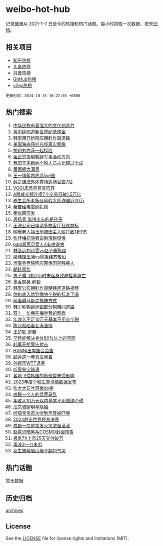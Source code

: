 # weibo-hot-hub

记录[微博](https://www.weibo.com)从 2021-1-7 日至今的热搜和热门话题。每小时抓取一次数据，按天[归档](archives)。

## 相关项目

- [知乎热榜](https://github.com/lonnyzhang423/zhihu-hot-hub)
- [头条热榜](https://github.com/lonnyzhang423/toutiao-hot-hub)
- [抖音热榜](https://github.com/lonnyzhang423/douyin-hot-hub)
- [GitHub热榜](https://github.com/lonnyzhang423/github-hot-hub)
- [v2ex热榜](https://github.com/lonnyzhang423/v2ex-hot-hub)


`更新时间：2024-10-15 16:22:03 +0800`

## 热门搜索

1. [中华民族有着强大的文化创造力](https://m.weibo.cn/search?containerid=100103type%3D1%26t%3D10%26q%3D%23%E4%B8%AD%E5%8D%8E%E6%B0%91%E6%97%8F%E6%9C%89%E7%9D%80%E5%BC%BA%E5%A4%A7%E7%9A%84%E6%96%87%E5%8C%96%E5%88%9B%E9%80%A0%E5%8A%9B%23&stream_entry_id=51&isnewpage=1&extparam=seat%3D1%26filter_type%3Drealtimehot%26stream_entry_id%3D51%26c_type%3D51%26q%3D%2523%25E4%25B8%25AD%25E5%258D%258E%25E6%25B0%2591%25E6%2597%258F%25E6%259C%2589%25E7%259D%2580%25E5%25BC%25BA%25E5%25A4%25A7%25E7%259A%2584%25E6%2596%2587%25E5%258C%2596%25E5%2588%259B%25E9%2580%25A0%25E5%258A%259B%2523%26cate%3D10103%26pos%3D0%26dgr%3D0%26display_time%3D1728980522%26pre_seqid%3D17289805220060379851758)
1. [黄雨婷创造新世界纪录摘金](https://m.weibo.cn/search?containerid=100103type%3D1%26t%3D10%26q%3D%23%E9%BB%84%E9%9B%A8%E5%A9%B7%E5%88%9B%E9%80%A0%E6%96%B0%E4%B8%96%E7%95%8C%E7%BA%AA%E5%BD%95%E6%91%98%E9%87%91%23&stream_entry_id=31&isnewpage=1&extparam=seat%3D1%26flag%3D1%26stream_entry_id%3D31%26realpos%3D1%26lcate%3D5001%26filter_type%3Drealtimehot%26q%3D%2523%25E9%25BB%2584%25E9%259B%25A8%25E5%25A9%25B7%25E5%2588%259B%25E9%2580%25A0%25E6%2596%25B0%25E4%25B8%2596%25E7%2595%258C%25E7%25BA%25AA%25E5%25BD%2595%25E6%2591%2598%25E9%2587%2591%2523%26c_type%3D31%26pos%3D0%26cate%3D5001%26band_rank%3D1%26dgr%3D0%26display_time%3D1728980522%26pre_seqid%3D17289805220060379851758)
1. [韩军用开枪回应朝鲜炸毁道路](https://m.weibo.cn/search?containerid=100103type%3D1%26t%3D10%26q%3D%23%E9%9F%A9%E5%86%9B%E7%94%A8%E5%BC%80%E6%9E%AA%E5%9B%9E%E5%BA%94%E6%9C%9D%E9%B2%9C%E7%82%B8%E6%AF%81%E9%81%93%E8%B7%AF%23&stream_entry_id=31&isnewpage=1&extparam=seat%3D1%26flag%3D2%26stream_entry_id%3D31%26realpos%3D2%26lcate%3D5001%26filter_type%3Drealtimehot%26q%3D%2523%25E9%259F%25A9%25E5%2586%259B%25E7%2594%25A8%25E5%25BC%2580%25E6%259E%25AA%25E5%259B%259E%25E5%25BA%2594%25E6%259C%259D%25E9%25B2%259C%25E7%2582%25B8%25E6%25AF%2581%25E9%2581%2593%25E8%25B7%25AF%2523%26c_type%3D31%26pos%3D1%26cate%3D5001%26band_rank%3D2%26dgr%3D0%26display_time%3D1728980522%26pre_seqid%3D17289805220060379851758)
1. [美国海底窃听光缆真实图像](https://m.weibo.cn/search?containerid=100103type%3D1%26t%3D10%26q%3D%23%E7%BE%8E%E5%9B%BD%E6%B5%B7%E5%BA%95%E7%AA%83%E5%90%AC%E5%85%89%E7%BC%86%E7%9C%9F%E5%AE%9E%E5%9B%BE%E5%83%8F%23&stream_entry_id=31&isnewpage=1&extparam=seat%3D1%26flag%3D0%26stream_entry_id%3D31%26realpos%3D3%26lcate%3D5001%26filter_type%3Drealtimehot%26q%3D%2523%25E7%25BE%258E%25E5%259B%25BD%25E6%25B5%25B7%25E5%25BA%2595%25E7%25AA%2583%25E5%2590%25AC%25E5%2585%2589%25E7%25BC%2586%25E7%259C%259F%25E5%25AE%259E%25E5%259B%25BE%25E5%2583%258F%2523%26c_type%3D31%26pos%3D2%26cate%3D5001%26band_rank%3D3%26dgr%3D0%26display_time%3D1728980522%26pre_seqid%3D17289805220060379851758)
1. [想和刘亦菲一起探险](https://m.weibo.cn/search?containerid=100103type%3D1%26t%3D10%26q%3D%23%E6%83%B3%E5%92%8C%E5%88%98%E4%BA%A6%E8%8F%B2%E4%B8%80%E8%B5%B7%E6%8E%A2%E9%99%A9%23&stream_entry_id=31&isnewpage=1&extparam=seat%3D1%26stream_entry_id%3D31%26pos%3D3%26lcate%3D5001%26topic_ad%3D1%26filter_type%3Drealtimehot%26q%3D%2523%25E6%2583%25B3%25E5%2592%258C%25E5%2588%2598%25E4%25BA%25A6%25E8%258F%25B2%25E4%25B8%2580%25E8%25B5%25B7%25E6%258E%25A2%25E9%2599%25A9%2523%26dgr%3D0%26is_ad_pos%3D1%26adid%3D259039%26cate%3D5001%26c_type%3D31%26band_rank%3D4%26display_time%3D1728980522%26pre_seqid%3D17289805220060379851758)
1. [金正恩指明朝鲜军事活动方向](https://m.weibo.cn/search?containerid=100103type%3D1%26t%3D10%26q%3D%23%E9%87%91%E6%AD%A3%E6%81%A9%E6%8C%87%E6%98%8E%E6%9C%9D%E9%B2%9C%E5%86%9B%E4%BA%8B%E6%B4%BB%E5%8A%A8%E6%96%B9%E5%90%91%23&stream_entry_id=31&isnewpage=1&extparam=seat%3D1%26flag%3D0%26stream_entry_id%3D31%26realpos%3D4%26lcate%3D5001%26filter_type%3Drealtimehot%26q%3D%2523%25E9%2587%2591%25E6%25AD%25A3%25E6%2581%25A9%25E6%258C%2587%25E6%2598%258E%25E6%259C%259D%25E9%25B2%259C%25E5%2586%259B%25E4%25BA%258B%25E6%25B4%25BB%25E5%258A%25A8%25E6%2596%25B9%25E5%2590%2591%2523%26c_type%3D31%26pos%3D4%26cate%3D5001%26band_rank%3D4%26dgr%3D0%26display_time%3D1728980522%26pre_seqid%3D17289805220060379851758)
1. [我国无需缴纳个税人员占比超过七成](https://m.weibo.cn/search?containerid=100103type%3D1%26t%3D10%26q%3D%23%E6%88%91%E5%9B%BD%E6%97%A0%E9%9C%80%E7%BC%B4%E7%BA%B3%E4%B8%AA%E7%A8%8E%E4%BA%BA%E5%91%98%E5%8D%A0%E6%AF%94%E8%B6%85%E8%BF%87%E4%B8%83%E6%88%90%23&stream_entry_id=31&isnewpage=1&extparam=seat%3D1%26flag%3D2%26stream_entry_id%3D31%26realpos%3D5%26lcate%3D5001%26filter_type%3Drealtimehot%26q%3D%2523%25E6%2588%2591%25E5%259B%25BD%25E6%2597%25A0%25E9%259C%2580%25E7%25BC%25B4%25E7%25BA%25B3%25E4%25B8%25AA%25E7%25A8%258E%25E4%25BA%25BA%25E5%2591%2598%25E5%258D%25A0%25E6%25AF%2594%25E8%25B6%2585%25E8%25BF%2587%25E4%25B8%2583%25E6%2588%2590%2523%26c_type%3D31%26pos%3D5%26cate%3D5001%26band_rank%3D5%26dgr%3D0%26display_time%3D1728980522%26pre_seqid%3D17289805220060379851758)
1. [黄雨婷大满贯](https://m.weibo.cn/search?containerid=100103type%3D1%26t%3D10%26q%3D%23%E9%BB%84%E9%9B%A8%E5%A9%B7%E5%A4%A7%E6%BB%A1%E8%B4%AF%23&stream_entry_id=31&isnewpage=1&extparam=seat%3D1%26flag%3D1%26stream_entry_id%3D31%26realpos%3D6%26lcate%3D5001%26filter_type%3Drealtimehot%26q%3D%2523%25E9%25BB%2584%25E9%259B%25A8%25E5%25A9%25B7%25E5%25A4%25A7%25E6%25BB%25A1%25E8%25B4%25AF%2523%26c_type%3D31%26pos%3D6%26cate%3D5001%26band_rank%3D6%26dgr%3D0%26display_time%3D1728980522%26pre_seqid%3D17289805220060379851758)
1. [王一博蕉内热系live图](https://m.weibo.cn/search?containerid=100103type%3D1%26t%3D10%26q%3D%23%E7%8E%8B%E4%B8%80%E5%8D%9A%E8%95%89%E5%86%85%E7%83%AD%E7%B3%BBlive%E5%9B%BE%23&stream_entry_id=31&isnewpage=1&extparam=seat%3D1%26stream_entry_id%3D31%26pos%3D7%26lcate%3D5001%26topic_ad%3D1%26filter_type%3Drealtimehot%26q%3D%2523%25E7%258E%258B%25E4%25B8%2580%25E5%258D%259A%25E8%2595%2589%25E5%2586%2585%25E7%2583%25AD%25E7%25B3%25BBlive%25E5%259B%25BE%2523%26dgr%3D0%26is_ad_pos%3D1%26adid%3D258711%26cate%3D5001%26c_type%3D31%26band_rank%3D7%26display_time%3D1728980522%26pre_seqid%3D17289805220060379851758)
1. [薛之谦海外体育场返场官宣7站](https://m.weibo.cn/search?containerid=100103type%3D1%26t%3D10%26q%3D%23%E8%96%9B%E4%B9%8B%E8%B0%A6%E6%B5%B7%E5%A4%96%E4%BD%93%E8%82%B2%E5%9C%BA%E8%BF%94%E5%9C%BA%E5%AE%98%E5%AE%A37%E7%AB%99%23&stream_entry_id=31&isnewpage=1&extparam=seat%3D1%26flag%3D1%26stream_entry_id%3D31%26realpos%3D7%26lcate%3D5001%26filter_type%3Drealtimehot%26q%3D%2523%25E8%2596%259B%25E4%25B9%258B%25E8%25B0%25A6%25E6%25B5%25B7%25E5%25A4%2596%25E4%25BD%2593%25E8%2582%25B2%25E5%259C%25BA%25E8%25BF%2594%25E5%259C%25BA%25E5%25AE%2598%25E5%25AE%25A37%25E7%25AB%2599%2523%26c_type%3D31%26pos%3D8%26cate%3D5001%26band_rank%3D7%26dgr%3D0%26display_time%3D1728980522%26pre_seqid%3D17289805220060379851758)
1. [VOGUE盛典官宣阵容](https://m.weibo.cn/search?containerid=100103type%3D1%26t%3D10%26q%3D%23VOGUE%E7%9B%9B%E5%85%B8%E5%AE%98%E5%AE%A3%E9%98%B5%E5%AE%B9%23&stream_entry_id=31&isnewpage=1&extparam=seat%3D1%26flag%3D1%26stream_entry_id%3D31%26realpos%3D8%26lcate%3D5001%26filter_type%3Drealtimehot%26q%3D%2523VOGUE%25E7%259B%259B%25E5%2585%25B8%25E5%25AE%2598%25E5%25AE%25A3%25E9%2598%25B5%25E5%25AE%25B9%2523%26c_type%3D31%26pos%3D9%26cate%3D5001%26band_rank%3D8%26dgr%3D0%26display_time%3D1728980522%26pre_seqid%3D17289805220060379851758)
1. [A股成交额连续7个交易日破1.5万亿](https://m.weibo.cn/search?containerid=100103type%3D1%26t%3D10%26q%3D%23A%E8%82%A1%E6%88%90%E4%BA%A4%E9%A2%9D%E8%BF%9E%E7%BB%AD7%E4%B8%AA%E4%BA%A4%E6%98%93%E6%97%A5%E7%A0%B41.5%E4%B8%87%E4%BA%BF%23&stream_entry_id=31&isnewpage=1&extparam=seat%3D1%26flag%3D1%26stream_entry_id%3D31%26realpos%3D9%26lcate%3D5001%26filter_type%3Drealtimehot%26q%3D%2523A%25E8%2582%25A1%25E6%2588%2590%25E4%25BA%25A4%25E9%25A2%259D%25E8%25BF%259E%25E7%25BB%25AD7%25E4%25B8%25AA%25E4%25BA%25A4%25E6%2598%2593%25E6%2597%25A5%25E7%25A0%25B41.5%25E4%25B8%2587%25E4%25BA%25BF%2523%26c_type%3D31%26pos%3D10%26cate%3D5001%26band_rank%3D9%26dgr%3D0%26display_time%3D1728980522%26pre_seqid%3D17289805220060379851758)
1. [养生会所老板伙同假大师诈骗近20万](https://m.weibo.cn/search?containerid=100103type%3D1%26t%3D10%26q%3D%23%E5%85%BB%E7%94%9F%E4%BC%9A%E6%89%80%E8%80%81%E6%9D%BF%E4%BC%99%E5%90%8C%E5%81%87%E5%A4%A7%E5%B8%88%E8%AF%88%E9%AA%97%E8%BF%9120%E4%B8%87%23&stream_entry_id=31&isnewpage=1&extparam=seat%3D1%26flag%3D1%26stream_entry_id%3D31%26realpos%3D10%26lcate%3D5001%26filter_type%3Drealtimehot%26q%3D%2523%25E5%2585%25BB%25E7%2594%259F%25E4%25BC%259A%25E6%2589%2580%25E8%2580%2581%25E6%259D%25BF%25E4%25BC%2599%25E5%2590%258C%25E5%2581%2587%25E5%25A4%25A7%25E5%25B8%2588%25E8%25AF%2588%25E9%25AA%2597%25E8%25BF%259120%25E4%25B8%2587%2523%26c_type%3D31%26pos%3D11%26cate%3D5001%26band_rank%3D10%26dgr%3D0%26display_time%3D1728980522%26pre_seqid%3D17289805220060379851758)
1. [秦奋给韦雪刷礼物](https://m.weibo.cn/search?containerid=100103type%3D1%26t%3D10%26q%3D%23%E7%A7%A6%E5%A5%8B%E7%BB%99%E9%9F%A6%E9%9B%AA%E5%88%B7%E7%A4%BC%E7%89%A9%23&stream_entry_id=31&isnewpage=1&extparam=seat%3D1%26flag%3D1%26stream_entry_id%3D31%26realpos%3D11%26lcate%3D5001%26filter_type%3Drealtimehot%26q%3D%2523%25E7%25A7%25A6%25E5%25A5%258B%25E7%25BB%2599%25E9%259F%25A6%25E9%259B%25AA%25E5%2588%25B7%25E7%25A4%25BC%25E7%2589%25A9%2523%26c_type%3D31%26pos%3D12%26cate%3D5001%26band_rank%3D11%26dgr%3D0%26display_time%3D1728980522%26pre_seqid%3D17289805220060379851758)
1. [秦岚超短发](https://m.weibo.cn/search?containerid=100103type%3D1%26t%3D10%26q%3D%23%E7%A7%A6%E5%B2%9A%E8%B6%85%E7%9F%AD%E5%8F%91%23&stream_entry_id=31&isnewpage=1&extparam=seat%3D1%26flag%3D2%26stream_entry_id%3D31%26realpos%3D12%26lcate%3D5001%26filter_type%3Drealtimehot%26q%3D%2523%25E7%25A7%25A6%25E5%25B2%259A%25E8%25B6%2585%25E7%259F%25AD%25E5%258F%2591%2523%26c_type%3D31%26pos%3D13%26cate%3D5001%26band_rank%3D12%26dgr%3D0%26display_time%3D1728980522%26pre_seqid%3D17289805220060379851758)
1. [周扬青 借钱出去的是孙子](https://m.weibo.cn/search?containerid=100103type%3D1%26t%3D10%26q%3D%E5%91%A8%E6%89%AC%E9%9D%92+%E5%80%9F%E9%92%B1%E5%87%BA%E5%8E%BB%E7%9A%84%E6%98%AF%E5%AD%99%E5%AD%90&stream_entry_id=31&isnewpage=1&extparam=seat%3D1%26flag%3D1%26stream_entry_id%3D31%26realpos%3D13%26lcate%3D5001%26filter_type%3Drealtimehot%26q%3D%25E5%2591%25A8%25E6%2589%25AC%25E9%259D%2592%2520%25E5%2580%259F%25E9%2592%25B1%25E5%2587%25BA%25E5%258E%25BB%25E7%259A%2584%25E6%2598%25AF%25E5%25AD%2599%25E5%25AD%2590%26c_type%3D31%26pos%3D14%26cate%3D5001%26band_rank%3D13%26dgr%3D0%26display_time%3D1728980522%26pre_seqid%3D17289805220060379851758)
1. [王源公司已申请多枚客厅狂欢商标](https://m.weibo.cn/search?containerid=100103type%3D1%26t%3D10%26q%3D%23%E7%8E%8B%E6%BA%90%E5%85%AC%E5%8F%B8%E5%B7%B2%E7%94%B3%E8%AF%B7%E5%A4%9A%E6%9E%9A%E5%AE%A2%E5%8E%85%E7%8B%82%E6%AC%A2%E5%95%86%E6%A0%87%23&stream_entry_id=31&isnewpage=1&extparam=seat%3D1%26flag%3D1%26stream_entry_id%3D31%26realpos%3D14%26lcate%3D5001%26filter_type%3Drealtimehot%26q%3D%2523%25E7%258E%258B%25E6%25BA%2590%25E5%2585%25AC%25E5%258F%25B8%25E5%25B7%25B2%25E7%2594%25B3%25E8%25AF%25B7%25E5%25A4%259A%25E6%259E%259A%25E5%25AE%25A2%25E5%258E%2585%25E7%258B%2582%25E6%25AC%25A2%25E5%2595%2586%25E6%25A0%2587%2523%26c_type%3D31%26pos%3D15%26cate%3D5001%26band_rank%3D14%26dgr%3D0%26display_time%3D1728980522%26pre_seqid%3D17289805220060379851758)
1. [网曝老人拾玉米被田主人殴打致1死1伤](https://m.weibo.cn/search?containerid=100103type%3D1%26t%3D10%26q%3D%23%E7%BD%91%E6%9B%9D%E8%80%81%E4%BA%BA%E6%8B%BE%E7%8E%89%E7%B1%B3%E8%A2%AB%E7%94%B0%E4%B8%BB%E4%BA%BA%E6%AE%B4%E6%89%93%E8%87%B41%E6%AD%BB1%E4%BC%A4%23&stream_entry_id=31&isnewpage=1&extparam=seat%3D1%26flag%3D0%26stream_entry_id%3D31%26realpos%3D15%26lcate%3D5001%26filter_type%3Drealtimehot%26q%3D%2523%25E7%25BD%2591%25E6%259B%259D%25E8%2580%2581%25E4%25BA%25BA%25E6%258B%25BE%25E7%258E%2589%25E7%25B1%25B3%25E8%25A2%25AB%25E7%2594%25B0%25E4%25B8%25BB%25E4%25BA%25BA%25E6%25AE%25B4%25E6%2589%2593%25E8%2587%25B41%25E6%25AD%25BB1%25E4%25BC%25A4%2523%26c_type%3D31%26pos%3D16%26cate%3D5001%26band_rank%3D15%26dgr%3D0%26display_time%3D1728980522%26pre_seqid%3D17289805220060379851758)
1. [张桂梅扮演者说越演越惭愧](https://m.weibo.cn/search?containerid=100103type%3D1%26t%3D10%26q%3D%23%E5%BC%A0%E6%A1%82%E6%A2%85%E6%89%AE%E6%BC%94%E8%80%85%E8%AF%B4%E8%B6%8A%E6%BC%94%E8%B6%8A%E6%83%AD%E6%84%A7%23&stream_entry_id=31&isnewpage=1&extparam=seat%3D1%26flag%3D2%26stream_entry_id%3D31%26realpos%3D16%26lcate%3D5001%26filter_type%3Drealtimehot%26q%3D%2523%25E5%25BC%25A0%25E6%25A1%2582%25E6%25A2%2585%25E6%2589%25AE%25E6%25BC%2594%25E8%2580%2585%25E8%25AF%25B4%25E8%25B6%258A%25E6%25BC%2594%25E8%25B6%258A%25E6%2583%25AD%25E6%2584%25A7%2523%26c_type%3D31%26pos%3D17%26cate%3D5001%26band_rank%3D16%26dgr%3D0%26display_time%3D1728980522%26pre_seqid%3D17289805220060379851758)
1. [papi酱再见爱人4有啥说啥](https://m.weibo.cn/search?containerid=100103type%3D1%26t%3D10%26q%3Dpapi%E9%85%B1%E5%86%8D%E8%A7%81%E7%88%B1%E4%BA%BA4%E6%9C%89%E5%95%A5%E8%AF%B4%E5%95%A5&stream_entry_id=31&isnewpage=1&extparam=seat%3D1%26flag%3D1%26stream_entry_id%3D31%26realpos%3D17%26lcate%3D5001%26filter_type%3Drealtimehot%26q%3Dpapi%25E9%2585%25B1%25E5%2586%258D%25E8%25A7%2581%25E7%2588%25B1%25E4%25BA%25BA4%25E6%259C%2589%25E5%2595%25A5%25E8%25AF%25B4%25E5%2595%25A5%26c_type%3D31%26pos%3D18%26cate%3D5001%26band_rank%3D17%26dgr%3D0%26display_time%3D1728980522%26pre_seqid%3D17289805220060379851758)
1. [林高远刘诗雯vs赵子豪陈熠](https://m.weibo.cn/search?containerid=100103type%3D1%26t%3D10%26q%3D%23%E6%9E%97%E9%AB%98%E8%BF%9C%E5%88%98%E8%AF%97%E9%9B%AFvs%E8%B5%B5%E5%AD%90%E8%B1%AA%E9%99%88%E7%86%A0%23&stream_entry_id=31&isnewpage=1&extparam=seat%3D1%26flag%3D1%26stream_entry_id%3D31%26realpos%3D18%26lcate%3D5001%26filter_type%3Drealtimehot%26q%3D%2523%25E6%259E%2597%25E9%25AB%2598%25E8%25BF%259C%25E5%2588%2598%25E8%25AF%2597%25E9%259B%25AFvs%25E8%25B5%25B5%25E5%25AD%2590%25E8%25B1%25AA%25E9%2599%2588%25E7%2586%25A0%2523%26c_type%3D31%26pos%3D19%26cate%3D5001%26band_rank%3D18%26dgr%3D0%26display_time%3D1728980522%26pre_seqid%3D17289805220060379851758)
1. [梁伟铿王昶vs林秉纬苏敬恒](https://m.weibo.cn/search?containerid=100103type%3D1%26t%3D10%26q%3D%23%E6%A2%81%E4%BC%9F%E9%93%BF%E7%8E%8B%E6%98%B6vs%E6%9E%97%E7%A7%89%E7%BA%AC%E8%8B%8F%E6%95%AC%E6%81%92%23&stream_entry_id=31&isnewpage=1&extparam=seat%3D1%26flag%3D1%26stream_entry_id%3D31%26realpos%3D19%26lcate%3D5001%26filter_type%3Drealtimehot%26q%3D%2523%25E6%25A2%2581%25E4%25BC%259F%25E9%2593%25BF%25E7%258E%258B%25E6%2598%25B6vs%25E6%259E%2597%25E7%25A7%2589%25E7%25BA%25AC%25E8%258B%258F%25E6%2595%25AC%25E6%2581%2592%2523%26c_type%3D31%26pos%3D20%26cate%3D5001%26band_rank%3D19%26dgr%3D0%26display_time%3D1728980522%26pre_seqid%3D17289805220060379851758)
1. [涉事养老院回应网传囚禁残疾人](https://m.weibo.cn/search?containerid=100103type%3D1%26t%3D10%26q%3D%23%E6%B6%89%E4%BA%8B%E5%85%BB%E8%80%81%E9%99%A2%E5%9B%9E%E5%BA%94%E7%BD%91%E4%BC%A0%E5%9B%9A%E7%A6%81%E6%AE%8B%E7%96%BE%E4%BA%BA%23&stream_entry_id=31&isnewpage=1&extparam=seat%3D1%26flag%3D1%26stream_entry_id%3D31%26realpos%3D20%26lcate%3D5001%26filter_type%3Drealtimehot%26q%3D%2523%25E6%25B6%2589%25E4%25BA%258B%25E5%2585%25BB%25E8%2580%2581%25E9%2599%25A2%25E5%259B%259E%25E5%25BA%2594%25E7%25BD%2591%25E4%25BC%25A0%25E5%259B%259A%25E7%25A6%2581%25E6%25AE%258B%25E7%2596%25BE%25E4%25BA%25BA%2523%26c_type%3D31%26pos%3D21%26cate%3D5001%26band_rank%3D20%26dgr%3D0%26display_time%3D1728980522%26pre_seqid%3D17289805220060379851758)
1. [朝韩局势](https://m.weibo.cn/search?containerid=100103type%3D1%26t%3D10%26q%3D%23%E6%9C%9D%E9%9F%A9%E5%B1%80%E5%8A%BF%23&stream_entry_id=31&isnewpage=1&extparam=seat%3D1%26flag%3D1%26stream_entry_id%3D31%26realpos%3D21%26lcate%3D5001%26filter_type%3Drealtimehot%26q%3D%2523%25E6%259C%259D%25E9%259F%25A9%25E5%25B1%2580%25E5%258A%25BF%2523%26c_type%3D31%26pos%3D22%26cate%3D5001%26band_rank%3D21%26dgr%3D0%26display_time%3D1728980522%26pre_seqid%3D17289805220060379851758)
1. [男子乘飞机2小时未起身致肺栓塞身亡](https://m.weibo.cn/search?containerid=100103type%3D1%26t%3D10%26q%3D%23%E7%94%B7%E5%AD%90%E4%B9%98%E9%A3%9E%E6%9C%BA2%E5%B0%8F%E6%97%B6%E6%9C%AA%E8%B5%B7%E8%BA%AB%E8%87%B4%E8%82%BA%E6%A0%93%E5%A1%9E%E8%BA%AB%E4%BA%A1%23&stream_entry_id=31&isnewpage=1&extparam=seat%3D1%26flag%3D1%26stream_entry_id%3D31%26realpos%3D22%26lcate%3D5001%26filter_type%3Drealtimehot%26q%3D%2523%25E7%2594%25B7%25E5%25AD%2590%25E4%25B9%2598%25E9%25A3%259E%25E6%259C%25BA2%25E5%25B0%258F%25E6%2597%25B6%25E6%259C%25AA%25E8%25B5%25B7%25E8%25BA%25AB%25E8%2587%25B4%25E8%2582%25BA%25E6%25A0%2593%25E5%25A1%259E%25E8%25BA%25AB%25E4%25BA%25A1%2523%26c_type%3D31%26pos%3D23%26cate%3D5001%26band_rank%3D22%26dgr%3D0%26display_time%3D1728980522%26pre_seqid%3D17289805220060379851758)
1. [墨香铜臭 解锁](https://m.weibo.cn/search?containerid=100103type%3D1%26t%3D10%26q%3D%E5%A2%A8%E9%A6%99%E9%93%9C%E8%87%AD+%E8%A7%A3%E9%94%81&stream_entry_id=31&isnewpage=1&extparam=seat%3D1%26flag%3D2%26stream_entry_id%3D31%26realpos%3D23%26lcate%3D5001%26filter_type%3Drealtimehot%26q%3D%25E5%25A2%25A8%25E9%25A6%2599%25E9%2593%259C%25E8%2587%25AD%2520%25E8%25A7%25A3%25E9%2594%2581%26c_type%3D31%26pos%3D24%26cate%3D5001%26band_rank%3D23%26dgr%3D0%26display_time%3D1728980522%26pre_seqid%3D17289805220060379851758)
1. [韩军公布朝鲜炸毁朝韩间道路视频](https://m.weibo.cn/search?containerid=100103type%3D1%26t%3D10%26q%3D%23%E9%9F%A9%E5%86%9B%E5%85%AC%E5%B8%83%E6%9C%9D%E9%B2%9C%E7%82%B8%E6%AF%81%E6%9C%9D%E9%9F%A9%E9%97%B4%E9%81%93%E8%B7%AF%E8%A7%86%E9%A2%91%23&stream_entry_id=31&isnewpage=1&extparam=seat%3D1%26flag%3D0%26stream_entry_id%3D31%26realpos%3D24%26lcate%3D5001%26filter_type%3Drealtimehot%26q%3D%2523%25E9%259F%25A9%25E5%2586%259B%25E5%2585%25AC%25E5%25B8%2583%25E6%259C%259D%25E9%25B2%259C%25E7%2582%25B8%25E6%25AF%2581%25E6%259C%259D%25E9%259F%25A9%25E9%2597%25B4%25E9%2581%2593%25E8%25B7%25AF%25E8%25A7%2586%25E9%25A2%2591%2523%26c_type%3D31%26pos%3D25%26cate%3D5001%26band_rank%3D24%26dgr%3D0%26display_time%3D1728980522%26pre_seqid%3D17289805220060379851758)
1. [你的收入达到缴纳个税的标准了吗](https://m.weibo.cn/search?containerid=100103type%3D1%26t%3D10%26q%3D%23%E4%BD%A0%E7%9A%84%E6%94%B6%E5%85%A5%E8%BE%BE%E5%88%B0%E7%BC%B4%E7%BA%B3%E4%B8%AA%E7%A8%8E%E7%9A%84%E6%A0%87%E5%87%86%E4%BA%86%E5%90%97%23&stream_entry_id=31&isnewpage=1&extparam=seat%3D1%26flag%3D0%26stream_entry_id%3D31%26realpos%3D25%26lcate%3D5001%26filter_type%3Drealtimehot%26q%3D%2523%25E4%25BD%25A0%25E7%259A%2584%25E6%2594%25B6%25E5%2585%25A5%25E8%25BE%25BE%25E5%2588%25B0%25E7%25BC%25B4%25E7%25BA%25B3%25E4%25B8%25AA%25E7%25A8%258E%25E7%259A%2584%25E6%25A0%2587%25E5%2587%2586%25E4%25BA%2586%25E5%2590%2597%2523%26c_type%3D31%26pos%3D26%26cate%3D5001%26band_rank%3D25%26dgr%3D0%26display_time%3D1728980522%26pre_seqid%3D17289805220060379851758)
1. [前妻曝马斯克撩妹方式](https://m.weibo.cn/search?containerid=100103type%3D1%26t%3D10%26q%3D%23%E5%89%8D%E5%A6%BB%E6%9B%9D%E9%A9%AC%E6%96%AF%E5%85%8B%E6%92%A9%E5%A6%B9%E6%96%B9%E5%BC%8F%23&stream_entry_id=31&isnewpage=1&extparam=seat%3D1%26flag%3D0%26stream_entry_id%3D31%26realpos%3D26%26lcate%3D5001%26filter_type%3Drealtimehot%26q%3D%2523%25E5%2589%258D%25E5%25A6%25BB%25E6%259B%259D%25E9%25A9%25AC%25E6%2596%25AF%25E5%2585%258B%25E6%2592%25A9%25E5%25A6%25B9%25E6%2596%25B9%25E5%25BC%258F%2523%26c_type%3D31%26pos%3D27%26cate%3D5001%26band_rank%3D26%26dgr%3D0%26display_time%3D1728980522%26pre_seqid%3D17289805220060379851758)
1. [韩军称朝鲜炸毁部分朝韩间道路](https://m.weibo.cn/search?containerid=100103type%3D1%26t%3D10%26q%3D%23%E9%9F%A9%E5%86%9B%E7%A7%B0%E6%9C%9D%E9%B2%9C%E7%82%B8%E6%AF%81%E9%83%A8%E5%88%86%E6%9C%9D%E9%9F%A9%E9%97%B4%E9%81%93%E8%B7%AF%23&stream_entry_id=31&isnewpage=1&extparam=seat%3D1%26flag%3D0%26stream_entry_id%3D31%26realpos%3D27%26lcate%3D5001%26filter_type%3Drealtimehot%26q%3D%2523%25E9%259F%25A9%25E5%2586%259B%25E7%25A7%25B0%25E6%259C%259D%25E9%25B2%259C%25E7%2582%25B8%25E6%25AF%2581%25E9%2583%25A8%25E5%2588%2586%25E6%259C%259D%25E9%259F%25A9%25E9%2597%25B4%25E9%2581%2593%25E8%25B7%25AF%2523%26c_type%3D31%26pos%3D28%26cate%3D5001%26band_rank%3D27%26dgr%3D0%26display_time%3D1728980522%26pre_seqid%3D17289805220060379851758)
1. [双十一仿佛在侮辱我的智商](https://m.weibo.cn/search?containerid=100103type%3D1%26t%3D10%26q%3D%23%E5%8F%8C%E5%8D%81%E4%B8%80%E4%BB%BF%E4%BD%9B%E5%9C%A8%E4%BE%AE%E8%BE%B1%E6%88%91%E7%9A%84%E6%99%BA%E5%95%86%23&stream_entry_id=31&isnewpage=1&extparam=seat%3D1%26flag%3D1%26stream_entry_id%3D31%26realpos%3D28%26lcate%3D5001%26filter_type%3Drealtimehot%26q%3D%2523%25E5%258F%258C%25E5%258D%2581%25E4%25B8%2580%25E4%25BB%25BF%25E4%25BD%259B%25E5%259C%25A8%25E4%25BE%25AE%25E8%25BE%25B1%25E6%2588%2591%25E7%259A%2584%25E6%2599%25BA%25E5%2595%2586%2523%26c_type%3D31%26pos%3D29%26cate%3D5001%26band_rank%3D28%26dgr%3D0%26display_time%3D1728980522%26pre_seqid%3D17289805220060379851758)
1. [年收入不足10万元基本不用交个税](https://m.weibo.cn/search?containerid=100103type%3D1%26t%3D10%26q%3D%23%E5%B9%B4%E6%94%B6%E5%85%A5%E4%B8%8D%E8%B6%B310%E4%B8%87%E5%85%83%E5%9F%BA%E6%9C%AC%E4%B8%8D%E7%94%A8%E4%BA%A4%E4%B8%AA%E7%A8%8E%23&stream_entry_id=31&isnewpage=1&extparam=seat%3D1%26flag%3D0%26stream_entry_id%3D31%26realpos%3D29%26lcate%3D5001%26filter_type%3Drealtimehot%26q%3D%2523%25E5%25B9%25B4%25E6%2594%25B6%25E5%2585%25A5%25E4%25B8%258D%25E8%25B6%25B310%25E4%25B8%2587%25E5%2585%2583%25E5%259F%25BA%25E6%259C%25AC%25E4%25B8%258D%25E7%2594%25A8%25E4%25BA%25A4%25E4%25B8%25AA%25E7%25A8%258E%2523%26c_type%3D31%26pos%3D30%26cate%3D5001%26band_rank%3D29%26dgr%3D0%26display_time%3D1728980522%26pre_seqid%3D17289805220060379851758)
1. [陈冠希晒妻女泳装照](https://m.weibo.cn/search?containerid=100103type%3D1%26t%3D10%26q%3D%23%E9%99%88%E5%86%A0%E5%B8%8C%E6%99%92%E5%A6%BB%E5%A5%B3%E6%B3%B3%E8%A3%85%E7%85%A7%23&stream_entry_id=31&isnewpage=1&extparam=seat%3D1%26flag%3D1%26stream_entry_id%3D31%26realpos%3D30%26lcate%3D5001%26filter_type%3Drealtimehot%26q%3D%2523%25E9%2599%2588%25E5%2586%25A0%25E5%25B8%258C%25E6%2599%2592%25E5%25A6%25BB%25E5%25A5%25B3%25E6%25B3%25B3%25E8%25A3%2585%25E7%2585%25A7%2523%26c_type%3D31%26pos%3D31%26cate%3D5001%26band_rank%3D30%26dgr%3D0%26display_time%3D1728980522%26pre_seqid%3D17289805220060379851758)
1. [王楚钦 退赛](https://m.weibo.cn/search?containerid=100103type%3D1%26t%3D10%26q%3D%E7%8E%8B%E6%A5%9A%E9%92%A6+%E9%80%80%E8%B5%9B&stream_entry_id=31&isnewpage=1&extparam=seat%3D1%26flag%3D0%26stream_entry_id%3D31%26realpos%3D31%26lcate%3D5001%26filter_type%3Drealtimehot%26q%3D%25E7%258E%258B%25E6%25A5%259A%25E9%2592%25A6%2520%25E9%2580%2580%25E8%25B5%259B%26c_type%3D31%26pos%3D32%26cate%3D5001%26band_rank%3D31%26dgr%3D0%26display_time%3D1728980522%26pre_seqid%3D17289805220060379851758)
1. [早睡能解决身体80%以上的问题](https://m.weibo.cn/search?containerid=100103type%3D1%26t%3D10%26q%3D%E6%97%A9%E7%9D%A1%E8%83%BD%E8%A7%A3%E5%86%B3%E8%BA%AB%E4%BD%9380%25%E4%BB%A5%E4%B8%8A%E7%9A%84%E9%97%AE%E9%A2%98&stream_entry_id=31&isnewpage=1&extparam=seat%3D1%26flag%3D0%26stream_entry_id%3D31%26realpos%3D32%26lcate%3D5001%26filter_type%3Drealtimehot%26q%3D%25E6%2597%25A9%25E7%259D%25A1%25E8%2583%25BD%25E8%25A7%25A3%25E5%2586%25B3%25E8%25BA%25AB%25E4%25BD%259380%2525%25E4%25BB%25A5%25E4%25B8%258A%25E7%259A%2584%25E9%2597%25AE%25E9%25A2%2598%26c_type%3D31%26pos%3D33%26cate%3D5001%26band_rank%3D32%26dgr%3D0%26display_time%3D1728980522%26pre_seqid%3D17289805220060379851758)
1. [韩军开枪警告射击](https://m.weibo.cn/search?containerid=100103type%3D1%26t%3D10%26q%3D%23%E9%9F%A9%E5%86%9B%E5%BC%80%E6%9E%AA%E8%AD%A6%E5%91%8A%E5%B0%84%E5%87%BB%23&stream_entry_id=31&isnewpage=1&extparam=seat%3D1%26flag%3D0%26stream_entry_id%3D31%26realpos%3D33%26lcate%3D5001%26filter_type%3Drealtimehot%26q%3D%2523%25E9%259F%25A9%25E5%2586%259B%25E5%25BC%2580%25E6%259E%25AA%25E8%25AD%25A6%25E5%2591%258A%25E5%25B0%2584%25E5%2587%25BB%2523%26c_type%3D31%26pos%3D34%26cate%3D5001%26band_rank%3D33%26dgr%3D0%26display_time%3D1728980522%26pre_seqid%3D17289805220060379851758)
1. [HANNI出席国会监查](https://m.weibo.cn/search?containerid=100103type%3D1%26t%3D10%26q%3D%23HANNI%E5%87%BA%E5%B8%AD%E5%9B%BD%E4%BC%9A%E7%9B%91%E6%9F%A5%23&stream_entry_id=31&isnewpage=1&extparam=seat%3D1%26flag%3D0%26stream_entry_id%3D31%26realpos%3D34%26lcate%3D5001%26filter_type%3Drealtimehot%26q%3D%2523HANNI%25E5%2587%25BA%25E5%25B8%25AD%25E5%259B%25BD%25E4%25BC%259A%25E7%259B%2591%25E6%259F%25A5%2523%26c_type%3D31%26pos%3D35%26cate%3D5001%26band_rank%3D34%26dgr%3D0%26display_time%3D1728980522%26pre_seqid%3D17289805220060379851758)
1. [颐莲这一年真没闲着](https://m.weibo.cn/search?containerid=100103type%3D1%26t%3D10%26q%3D%23%E9%A2%90%E8%8E%B2%E8%BF%99%E4%B8%80%E5%B9%B4%E7%9C%9F%E6%B2%A1%E9%97%B2%E7%9D%80%23&stream_entry_id=31&isnewpage=1&extparam=seat%3D1%26flag%3D0%26stream_entry_id%3D31%26realpos%3D35%26lcate%3D5001%26filter_type%3Drealtimehot%26q%3D%2523%25E9%25A2%2590%25E8%258E%25B2%25E8%25BF%2599%25E4%25B8%2580%25E5%25B9%25B4%25E7%259C%259F%25E6%25B2%25A1%25E9%2597%25B2%25E7%259D%2580%2523%26c_type%3D31%26pos%3D36%26adid%3D259031%26cate%3D5001%26band_rank%3D35%26dgr%3D0%26display_time%3D1728980522%26pre_seqid%3D17289805220060379851758)
1. [孙颖莎WTT退赛](https://m.weibo.cn/search?containerid=100103type%3D1%26t%3D10%26q%3D%23%E5%AD%99%E9%A2%96%E8%8E%8EWTT%E9%80%80%E8%B5%9B%23&stream_entry_id=31&isnewpage=1&extparam=seat%3D1%26flag%3D0%26stream_entry_id%3D31%26realpos%3D36%26lcate%3D5001%26filter_type%3Drealtimehot%26q%3D%2523%25E5%25AD%2599%25E9%25A2%2596%25E8%258E%258EWTT%25E9%2580%2580%25E8%25B5%259B%2523%26c_type%3D31%26pos%3D37%26cate%3D5001%26band_rank%3D36%26dgr%3D0%26display_time%3D1728980522%26pre_seqid%3D17289805220060379851758)
1. [听泉鉴宝暗语](https://m.weibo.cn/search?containerid=100103type%3D1%26t%3D10%26q%3D%E5%90%AC%E6%B3%89%E9%89%B4%E5%AE%9D%E6%9A%97%E8%AF%AD&stream_entry_id=31&isnewpage=1&extparam=seat%3D1%26flag%3D0%26stream_entry_id%3D31%26realpos%3D37%26lcate%3D5001%26filter_type%3Drealtimehot%26q%3D%25E5%2590%25AC%25E6%25B3%2589%25E9%2589%25B4%25E5%25AE%259D%25E6%259A%2597%25E8%25AF%25AD%26c_type%3D31%26pos%3D38%26cate%3D5001%26band_rank%3D37%26dgr%3D0%26display_time%3D1728980522%26pre_seqid%3D17289805220060379851758)
1. [各地飞往韩国的航班暂未受影响](https://m.weibo.cn/search?containerid=100103type%3D1%26t%3D10%26q%3D%23%E5%90%84%E5%9C%B0%E9%A3%9E%E5%BE%80%E9%9F%A9%E5%9B%BD%E7%9A%84%E8%88%AA%E7%8F%AD%E6%9A%82%E6%9C%AA%E5%8F%97%E5%BD%B1%E5%93%8D%23&stream_entry_id=31&isnewpage=1&extparam=seat%3D1%26flag%3D1%26stream_entry_id%3D31%26realpos%3D38%26lcate%3D5001%26filter_type%3Drealtimehot%26q%3D%2523%25E5%2590%2584%25E5%259C%25B0%25E9%25A3%259E%25E5%25BE%2580%25E9%259F%25A9%25E5%259B%25BD%25E7%259A%2584%25E8%2588%25AA%25E7%258F%25AD%25E6%259A%2582%25E6%259C%25AA%25E5%258F%2597%25E5%25BD%25B1%25E5%2593%258D%2523%26c_type%3D31%26pos%3D39%26cate%3D5001%26band_rank%3D38%26dgr%3D0%26display_time%3D1728980522%26pre_seqid%3D17289805220060379851758)
1. [2023年度个税汇算清缴数据发布](https://m.weibo.cn/search?containerid=100103type%3D1%26t%3D10%26q%3D%232023%E5%B9%B4%E5%BA%A6%E4%B8%AA%E7%A8%8E%E6%B1%87%E7%AE%97%E6%B8%85%E7%BC%B4%E6%95%B0%E6%8D%AE%E5%8F%91%E5%B8%83%23&stream_entry_id=31&isnewpage=1&extparam=seat%3D1%26flag%3D0%26stream_entry_id%3D31%26realpos%3D39%26lcate%3D5001%26filter_type%3Drealtimehot%26q%3D%25232023%25E5%25B9%25B4%25E5%25BA%25A6%25E4%25B8%25AA%25E7%25A8%258E%25E6%25B1%2587%25E7%25AE%2597%25E6%25B8%2585%25E7%25BC%25B4%25E6%2595%25B0%25E6%258D%25AE%25E5%258F%2591%25E5%25B8%2583%2523%26c_type%3D31%26pos%3D40%26cate%3D5001%26band_rank%3D39%26dgr%3D0%26display_time%3D1728980522%26pre_seqid%3D17289805220060379851758)
1. [张大大玩叶珂微do梗](https://m.weibo.cn/search?containerid=100103type%3D1%26t%3D10%26q%3D%23%E5%BC%A0%E5%A4%A7%E5%A4%A7%E7%8E%A9%E5%8F%B6%E7%8F%82%E5%BE%AEdo%E6%A2%97%23&stream_entry_id=31&isnewpage=1&extparam=seat%3D1%26flag%3D1%26stream_entry_id%3D31%26realpos%3D40%26lcate%3D5001%26filter_type%3Drealtimehot%26q%3D%2523%25E5%25BC%25A0%25E5%25A4%25A7%25E5%25A4%25A7%25E7%258E%25A9%25E5%258F%25B6%25E7%258F%2582%25E5%25BE%25AEdo%25E6%25A2%2597%2523%26c_type%3D31%26pos%3D41%26cate%3D5001%26band_rank%3D40%26dgr%3D0%26display_time%3D1728980522%26pre_seqid%3D17289805220060379851758)
1. [成毅一个人的兵荒马乱](https://m.weibo.cn/search?containerid=100103type%3D1%26t%3D10%26q%3D%E6%88%90%E6%AF%85%E4%B8%80%E4%B8%AA%E4%BA%BA%E7%9A%84%E5%85%B5%E8%8D%92%E9%A9%AC%E4%B9%B1&stream_entry_id=31&isnewpage=1&extparam=seat%3D1%26flag%3D1%26stream_entry_id%3D31%26realpos%3D41%26lcate%3D5001%26filter_type%3Drealtimehot%26q%3D%25E6%2588%2590%25E6%25AF%2585%25E4%25B8%2580%25E4%25B8%25AA%25E4%25BA%25BA%25E7%259A%2584%25E5%2585%25B5%25E8%258D%2592%25E9%25A9%25AC%25E4%25B9%25B1%26c_type%3D31%26pos%3D42%26cate%3D5001%26band_rank%3D41%26dgr%3D0%26display_time%3D1728980522%26pre_seqid%3D17289805220060379851758)
1. [年收入10万元以内基本不用缴纳个税](https://m.weibo.cn/search?containerid=100103type%3D1%26t%3D10%26q%3D%23%E5%B9%B4%E6%94%B6%E5%85%A510%E4%B8%87%E5%85%83%E4%BB%A5%E5%86%85%E5%9F%BA%E6%9C%AC%E4%B8%8D%E7%94%A8%E7%BC%B4%E7%BA%B3%E4%B8%AA%E7%A8%8E%23&stream_entry_id=31&isnewpage=1&extparam=seat%3D1%26flag%3D0%26stream_entry_id%3D31%26realpos%3D42%26lcate%3D5001%26filter_type%3Drealtimehot%26q%3D%2523%25E5%25B9%25B4%25E6%2594%25B6%25E5%2585%25A510%25E4%25B8%2587%25E5%2585%2583%25E4%25BB%25A5%25E5%2586%2585%25E5%259F%25BA%25E6%259C%25AC%25E4%25B8%258D%25E7%2594%25A8%25E7%25BC%25B4%25E7%25BA%25B3%25E4%25B8%25AA%25E7%25A8%258E%2523%26c_type%3D31%26pos%3D43%26cate%3D5001%26band_rank%3D42%26dgr%3D0%26display_time%3D1728980522%26pre_seqid%3D17289805220060379851758)
1. [汪东城聊明星隐婚](https://m.weibo.cn/search?containerid=100103type%3D1%26t%3D10%26q%3D%23%E6%B1%AA%E4%B8%9C%E5%9F%8E%E8%81%8A%E6%98%8E%E6%98%9F%E9%9A%90%E5%A9%9A%23&stream_entry_id=31&isnewpage=1&extparam=seat%3D1%26flag%3D1%26stream_entry_id%3D31%26realpos%3D43%26lcate%3D5001%26filter_type%3Drealtimehot%26q%3D%2523%25E6%25B1%25AA%25E4%25B8%259C%25E5%259F%258E%25E8%2581%258A%25E6%2598%258E%25E6%2598%259F%25E9%259A%2590%25E5%25A9%259A%2523%26c_type%3D31%26pos%3D44%26cate%3D5001%26band_rank%3D43%26dgr%3D0%26display_time%3D1728980522%26pre_seqid%3D17289805220060379851758)
1. [听障宝宝首次听到声音被吓哭](https://m.weibo.cn/search?containerid=100103type%3D1%26t%3D10%26q%3D%23%E5%90%AC%E9%9A%9C%E5%AE%9D%E5%AE%9D%E9%A6%96%E6%AC%A1%E5%90%AC%E5%88%B0%E5%A3%B0%E9%9F%B3%E8%A2%AB%E5%90%93%E5%93%AD%23&stream_entry_id=31&isnewpage=1&extparam=seat%3D1%26flag%3D1%26stream_entry_id%3D31%26realpos%3D44%26lcate%3D5001%26filter_type%3Drealtimehot%26q%3D%2523%25E5%2590%25AC%25E9%259A%259C%25E5%25AE%259D%25E5%25AE%259D%25E9%25A6%2596%25E6%25AC%25A1%25E5%2590%25AC%25E5%2588%25B0%25E5%25A3%25B0%25E9%259F%25B3%25E8%25A2%25AB%25E5%2590%2593%25E5%2593%25AD%2523%26c_type%3D31%26pos%3D45%26cate%3D5001%26band_rank%3D44%26dgr%3D0%26display_time%3D1728980522%26pre_seqid%3D17289805220060379851758)
1. [2024射击世界杯总决赛](https://m.weibo.cn/search?containerid=100103type%3D1%26t%3D10%26q%3D%232024%E5%B0%84%E5%87%BB%E4%B8%96%E7%95%8C%E6%9D%AF%E6%80%BB%E5%86%B3%E8%B5%9B%23&stream_entry_id=31&isnewpage=1&extparam=seat%3D1%26flag%3D1%26stream_entry_id%3D31%26realpos%3D45%26lcate%3D5001%26filter_type%3Drealtimehot%26q%3D%25232024%25E5%25B0%2584%25E5%2587%25BB%25E4%25B8%2596%25E7%2595%258C%25E6%259D%25AF%25E6%2580%25BB%25E5%2586%25B3%25E8%25B5%259B%2523%26c_type%3D31%26pos%3D46%26cate%3D5001%26band_rank%3D45%26dgr%3D0%26display_time%3D1728980522%26pre_seqid%3D17289805220060379851758)
1. [成都一库房突发火灾浓烟滚滚](https://m.weibo.cn/search?containerid=100103type%3D1%26t%3D10%26q%3D%23%E6%88%90%E9%83%BD%E4%B8%80%E5%BA%93%E6%88%BF%E7%AA%81%E5%8F%91%E7%81%AB%E7%81%BE%E6%B5%93%E7%83%9F%E6%BB%9A%E6%BB%9A%23&stream_entry_id=31&isnewpage=1&extparam=seat%3D1%26flag%3D1%26stream_entry_id%3D31%26realpos%3D46%26lcate%3D5001%26filter_type%3Drealtimehot%26q%3D%2523%25E6%2588%2590%25E9%2583%25BD%25E4%25B8%2580%25E5%25BA%2593%25E6%2588%25BF%25E7%25AA%2581%25E5%258F%2591%25E7%2581%25AB%25E7%2581%25BE%25E6%25B5%2593%25E7%2583%259F%25E6%25BB%259A%25E6%25BB%259A%2523%26c_type%3D31%26pos%3D47%26cate%3D5001%26band_rank%3D46%26dgr%3D0%26display_time%3D1728980522%26pre_seqid%3D17289805220060379851758)
1. [赵露思暗黑系COSMO封面预告](https://m.weibo.cn/search?containerid=100103type%3D1%26t%3D10%26q%3D%23%E8%B5%B5%E9%9C%B2%E6%80%9D%E6%9A%97%E9%BB%91%E7%B3%BBCOSMO%E5%B0%81%E9%9D%A2%E9%A2%84%E5%91%8A%23&stream_entry_id=31&isnewpage=1&extparam=seat%3D1%26flag%3D1%26stream_entry_id%3D31%26realpos%3D47%26lcate%3D5001%26filter_type%3Drealtimehot%26q%3D%2523%25E8%25B5%25B5%25E9%259C%25B2%25E6%2580%259D%25E6%259A%2597%25E9%25BB%2591%25E7%25B3%25BBCOSMO%25E5%25B0%2581%25E9%259D%25A2%25E9%25A2%2584%25E5%2591%258A%2523%26c_type%3D31%26pos%3D48%26cate%3D5001%26band_rank%3D47%26dgr%3D0%26display_time%3D1728980522%26pre_seqid%3D17289805220060379851758)
1. [极氪7X上市25天交付破万](https://m.weibo.cn/search?containerid=100103type%3D1%26t%3D10%26q%3D%23%E6%9E%81%E6%B0%AA7X%E4%B8%8A%E5%B8%8225%E5%A4%A9%E4%BA%A4%E4%BB%98%E7%A0%B4%E4%B8%87%23&stream_entry_id=31&isnewpage=1&extparam=seat%3D1%26flag%3D0%26stream_entry_id%3D31%26realpos%3D48%26lcate%3D5001%26filter_type%3Drealtimehot%26q%3D%2523%25E6%259E%2581%25E6%25B0%25AA7X%25E4%25B8%258A%25E5%25B8%258225%25E5%25A4%25A9%25E4%25BA%25A4%25E4%25BB%2598%25E7%25A0%25B4%25E4%25B8%2587%2523%26c_type%3D31%26pos%3D49%26adid%3D259163%26cate%3D5001%26band_rank%3D48%26dgr%3D0%26display_time%3D1728980522%26pre_seqid%3D17289805220060379851758)
1. [毒液3一刀未剪](https://m.weibo.cn/search?containerid=100103type%3D1%26t%3D10%26q%3D%E6%AF%92%E6%B6%B23%E4%B8%80%E5%88%80%E6%9C%AA%E5%89%AA&stream_entry_id=31&isnewpage=1&extparam=seat%3D1%26flag%3D0%26stream_entry_id%3D31%26realpos%3D49%26lcate%3D5001%26filter_type%3Drealtimehot%26q%3D%25E6%25AF%2592%25E6%25B6%25B23%25E4%25B8%2580%25E5%2588%2580%25E6%259C%25AA%25E5%2589%25AA%26c_type%3D31%26pos%3D50%26cate%3D5001%26band_rank%3D49%26dgr%3D0%26display_time%3D1728980522%26pre_seqid%3D17289805220060379851758)
1. [女生被峨眉山猴子翻包气哭](https://m.weibo.cn/search?containerid=100103type%3D1%26t%3D10%26q%3D%23%E5%A5%B3%E7%94%9F%E8%A2%AB%E5%B3%A8%E7%9C%89%E5%B1%B1%E7%8C%B4%E5%AD%90%E7%BF%BB%E5%8C%85%E6%B0%94%E5%93%AD%23&stream_entry_id=31&isnewpage=1&extparam=seat%3D1%26flag%3D1%26stream_entry_id%3D31%26realpos%3D50%26lcate%3D5001%26filter_type%3Drealtimehot%26q%3D%2523%25E5%25A5%25B3%25E7%2594%259F%25E8%25A2%25AB%25E5%25B3%25A8%25E7%259C%2589%25E5%25B1%25B1%25E7%258C%25B4%25E5%25AD%2590%25E7%25BF%25BB%25E5%258C%2585%25E6%25B0%2594%25E5%2593%25AD%2523%26c_type%3D31%26pos%3D51%26cate%3D5001%26band_rank%3D50%26dgr%3D0%26display_time%3D1728980522%26pre_seqid%3D17289805220060379851758)

## 热门话题

暂无数据

## 历史归档

[archives](archives)

## License

See the [LICENSE](LICENSE) file for license rights and limitations (MIT).
